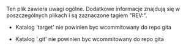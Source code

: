 
Ten plik zawiera uwagi ogólne. Dodatkowe informacje znajdują się w poszczególnych plikach i są zaznaczone tagiem "REV:".

* Katalog 'target' nie powinien byc wcommitowany do repo gita

* Katalog '.git' nie powinien byc wcommitowany do repo gita

